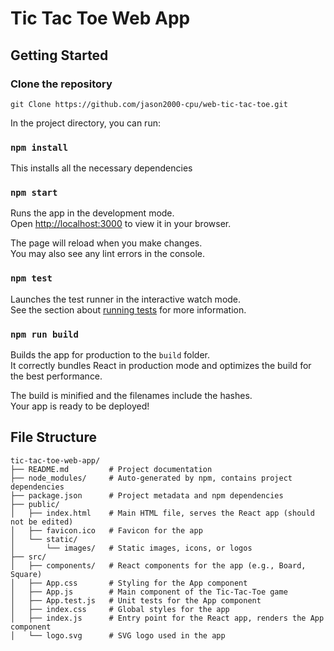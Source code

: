 # Tic Tac Toe Web App

## Getting Started

### Clone the repository
```
git Clone https://github.com/jason2000-cpu/web-tic-tac-toe.git

```


In the project directory, you can run:

### `npm install`

This installs all the necessary dependencies

### `npm start`

Runs the app in the development mode.\
Open [http://localhost:3000](http://localhost:3000) to view it in your browser.

The page will reload when you make changes.\
You may also see any lint errors in the console.

### `npm test`

Launches the test runner in the interactive watch mode.\
See the section about [running tests](https://facebook.github.io/create-react-app/docs/running-tests) for more information.

### `npm run build`

Builds the app for production to the `build` folder.\
It correctly bundles React in production mode and optimizes the build for the best performance.

The build is minified and the filenames include the hashes.\
Your app is ready to be deployed!

## File Structure

```plaintext
tic-tac-toe-web-app/
├── README.md         # Project documentation
├── node_modules/     # Auto-generated by npm, contains project dependencies
├── package.json      # Project metadata and npm dependencies
├── public/
│   ├── index.html    # Main HTML file, serves the React app (should not be edited)
│   ├── favicon.ico   # Favicon for the app
│   └── static/
│       └── images/   # Static images, icons, or logos
├── src/
│   ├── components/   # React components for the app (e.g., Board, Square)
│   ├── App.css       # Styling for the App component
│   ├── App.js        # Main component of the Tic-Tac-Toe game
│   ├── App.test.js   # Unit tests for the App component
│   ├── index.css     # Global styles for the app
│   ├── index.js      # Entry point for the React app, renders the App component
│   └── logo.svg      # SVG logo used in the app
